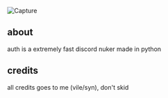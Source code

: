 
![Capture](https://user-images.githubusercontent.com/113813128/201623448-d18e399a-92e5-49ba-9e69-ac4255ec1f42.PNG)

## about
auth is a extremely fast discord nuker made in python 

## credits 
all credits goes to me (vile/syn), don't skid
